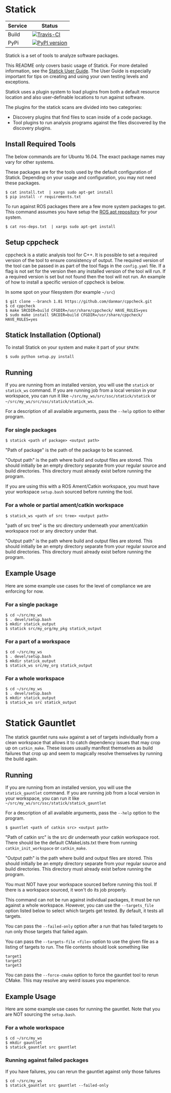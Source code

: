 # Statick

| Service | Status |
| ------- | ------ |
| Build   | [![Travis-CI](https://api.travis-ci.org/sscpac/statick.svg?branch=master)](https://travis-ci.org/sscpac/statick/branches) |
| PyPi    | [![PyPI version](https://badge.fury.io/py/statick.svg)](https://badge.fury.io/py/statick) |

Statick is a set of tools to analyze software packages.

This README only covers basic usage of Statick.
For more detailed information, see the [Statick User Guide](GUIDE.md).
The User Guide is especially important for tips on creating and using your own testing levels and exceptions.

Statick uses a plugin system to load plugins from both a default resource location and also
user-definable locations to run against software.

The plugins for the statick scans are divided into two categories:

  - Discovery plugins that find files to scan inside of a code package.
  - Tool plugins to run analysis programs against the files discovered by the discovery plugins.

## Install Required Tools

The below commands are for Ubuntu 16.04.
The exact package names may vary for other systems.

These packages are for the tools used by the default configuration of Statick.
Depending on your usage and configuration, you may not need these packages.

    $ cat install.txt  | xargs sudo apt-get install
    $ pip install -r requirements.txt

To run against ROS packages there are a few more system packages to get.
This command assumes you have setup the [ROS apt repository](http://wiki.ros.org/ROS/Installation) for your system.

    $ cat ros-deps.txt  | xargs sudo apt-get install

## Setup cppcheck

cppcheck is a static analysis tool for C++.
It is possible to set a required version of the tool to ensure consistency of output.
The required version of the tool can be passed in as part of the tool flags in the `config.yaml` file.
If a flag is not set for the version then any installed version of the tool will run.
If a required version is set but not found then the tool will not run.
An example of how to install a specific version of cppcheck is below.

In some spot on your filesystem (for example `~/src`)

    $ git clone --branch 1.81 https://github.com/danmar/cppcheck.git
    $ cd cppcheck
    $ make SRCDIR=build CFGDIR=/usr/share/cppcheck/ HAVE_RULES=yes
    $ sudo make install SRCDIR=build CFGDIR=/usr/share/cppcheck/ HAVE_RULES=yes

## Statick Installation (Optional)

To install Statick on your system and make it part of your `$PATH`:

    $ sudo python setup.py install

## Running

If you are running from an installed version, you will use the `statick` or `statick_ws` command.
If you are running job from a local version in your workspace, you can run it like `~/src/my_ws/src/ssc/statick/statick` or `~/src/my_ws/src/ssc/statick/statick_ws`.

For a description of all available arguments, pass the `--help` option to either program.

### For single packages

    $ statick <path of package> <output path>

"Path of package" is the path of the package to be scanned.

"Output path" is the path where build and output files are stored.
This should initially be an empty directory separate from your regular source and build directories.
This directory must already exist before running the program.

If you are using this with a ROS Ament/Catkin workspace, you must have your workspace `setup.bash` sourced before running the tool.

### For a whole or partial ament/catkin workspace

    $ statick_ws <path of src tree> <output path>

"path of src tree" is the src directory underneath your ament/catkin workspace root or any directory under that.

"Output path" is the path where build and output files are stored.
This should initially be an empty directory separate from your regular source and build directories.
This directory must already exist before running the program.

## Example Usage

Here are some example use cases for the level of compliance we are enforcing for now.

### For a single package

    $ cd ~/src/my_ws
    $ . devel/setup.bash
    $ mkdir statick_output
    $ statick src/my_org/my_pkg statick_output

### For a part of a workspace

    $ cd ~/src/my_ws
    $ . devel/setup.bash
    $ mkdir statick_output
    $ statick_ws src/my_org statick_output

### For a whole workspace

    $ cd ~/src/my_ws
    $ . devel/setup.bash
    $ mkdir statick_output
    $ statick_ws src statick_output


# Statick Gauntlet

The statick gauntlet runs `make` against a set of targets individually from a clean workspace that allows it to catch dependency issues that may crop up on `catkin_make`.
These issues usually manifest themselves as build failures that crop up and seem to magically resolve themselves by running the build again.

## Running

If you are running from an installed version, you will use the `statick_gauntlet` command.
If you are running job from a local version in your workspace, you can run it like `~/src/my_ws/src/ssc/statick/statick_gauntlet`

For a description of all available arguments, pass the `--help` option to the program.

    $ gauntlet <path of catkin src> <output path>

"Path of catkin src" is the src dir underneath your catkin workspace root.
There should be the default CMakeLists.txt there from running `catkin_init_workspace` or `catkin_make`.

"Output path" is the path where build and output files are stored.
This should initially be an empty directory separate from your regular source and build directories.
This directory must already exist before running the program.

You must NOT have your workspace sourced before running this tool.
If there is a workspace sourced, it won't do its job properly.

This command can not be run against individual packages, it must be run against a whole workspace.
However, you can use the `--targets_file` option listed below to select which targets get tested.
By default, it tests all targets.

You can pass the `--failed-only` option after a run that has failed targets to run only those targets that failed again.

You can pass the `--targets-file <file>` option to use the given file as a listing of targets to run.
The file contents should look something like

    target1
    target2
    target3

You can pass the `--force-cmake` option to force the gauntlet tool to rerun CMake.
This may resolve any weird issues you experience.

## Example Usage

Here are some example use cases for running the gauntlet.
Note that you are NOT sourcing the `setup.bash`.

### For a whole workspace

    $ cd ~/src/my_ws
    $ mkdir gauntlet
    $ statick_gauntlet src gauntlet

### Running against failed packages

If you have failures, you can rerun the gauntlet against only those failures

    $ cd ~/src/my_ws
    $ statick_gauntlet src gauntlet --failed-only
